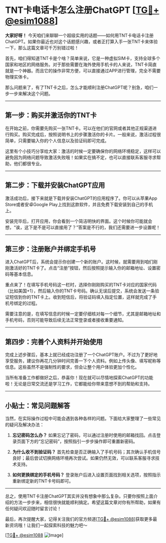 # TNT卡电话卡怎么注册ChatGPT [[TG💪+ @esim1088](https://t.me/s/esim1088)]

**大家好呀！** 今天咱们来聊聊一个超级实用的话题——如何用TNT卡电话卡注册ChatGPT。如果你最近也对这个话题感兴趣，或者正打算入手一张TNT卡来体验一下，那么这篇文章可千万别错过啦！

首先，咱们得知道TNT卡是个啥？简单来说，它是一种虚拟SIM卡，支持全球多个国家和地区的网络服务。对于那些需要在海外使用手机卡的人来说，TNT卡简直就是一个神器。而且它的操作非常方便，可以直接通过APP进行管理，完全不需要物理实体卡。

那么问题来了，有了TNT卡之后，怎么才能顺利注册ChatGPT呢？别急，咱们一步一步来解决这个问题。

---

## 第一步：购买并激活你的TNT卡

在开始之前，你需要先购买一张TNT卡。可以在他们的官网或者其他正规渠道进行购买。购买完成后，按照说明书上的步骤激活你的卡片。一般来说，激活过程很简单，只需要输入你的个人信息以及验证码即可完成。

这里有个小技巧分享给大家：激活的时候一定要确保你的网络环境稳定，这样可以避免因为网络问题导致激活失败哦！如果实在搞不定，也可以直接联系客服寻求帮助，他们都很专业。

---

## 第二步：下载并安装ChatGPT应用

激活成功后，接下来就是下载并安装ChatGPT的应用程序了。你可以从苹果App Store或者安卓Google Play上找到这款软件，并且免费下载安装到自己的手机上。

安装完毕后，打开应用，你会看到一个简洁明快的界面。这个时候你可能就会想，“诶，这下是不是可以直接用了？”答案是不行的，我们还需要进一步设置呢！

---

## 第三步：注册账户并绑定手机号

进入ChatGPT后，系统会提示你创建一个新的账户。这时候，就需要用到咱们刚刚激活好的TNT卡了。点击“注册”按钮，然后按照提示输入你的邮箱地址、设置密码等基本信息。

重点来了！在填写手机号码这一栏时，选择你刚刚购买的TNT卡对应的国家代码（比如美国+1），然后输入你的TNT卡号码。确认无误后提交，系统会发送一条验证短信到你的TNT卡上。收到短信后，将验证码填入指定位置，这样就完成了手机号绑定的过程。

需要注意的是，在填写信息的时候一定要仔细核对每一个细节，尤其是邮箱地址和手机号码，否则可能导致后续无法正常登录或者接收重要通知。

---

## 第四步：完善个人资料并开始使用

完成上述步骤后，基本上就已经成功注册了一个ChatGPT账户。不过为了更好地享受服务，建议你再花几分钟时间完善一下个人资料。例如上传头像、填写昵称等信息。这些虽然不是强制性的要求，但会让整个用户体验更加个性化。

当所有准备工作都做好之后，恭喜你！现在就可以尽情地探索ChatGPT的功能啦！无论是日常交流还是学习工作，它都能给你带来意想不到的帮助和支持。

---

## 小贴士：常见问题解答

当然，在实际操作过程中可能会遇到各种各样的问题。下面给大家整理了一些常见的疑问及解决办法：

1. **忘记密码怎么办？**
   如果忘记了密码，可以通过注册时使用的邮箱找回。点击登录页面下方的“忘记密码”，按照指引一步步操作即可重置新密码。

2. **为什么收不到验证码？**
   首先检查是否正确输入了手机号码；其次确认手机信号良好；最后尝试切换网络环境再次尝试。如果仍然无效，可以联系客服寻求技术支持。

3. **如何更换绑定的手机号码？**
   登录账户后进入设置页面找到相关选项，按照指示重新绑定新的TNT卡号码即可。

---

总之，使用TNT卡注册ChatGPT其实并没有想象中那么复杂。只要你按照上面介绍的方法一步步来，相信很快就能顺利搞定。希望这篇文章对你有所帮助，如果有任何疑问欢迎随时留言讨论！

最后，再次提醒大家，记得关注我们的官方频道[[TG💪+ @esim1088](https://t.me/s/esim1088)]获取更多最新资讯哦！让我们一起探索科技的魅力吧～

[[TG💪+ @esim1088](https://t.me/s/esim1088) ![Image](https://i.postimg.cc/4NQfJmqS/Snipaste-2025-05-13-00-14-12.png)]